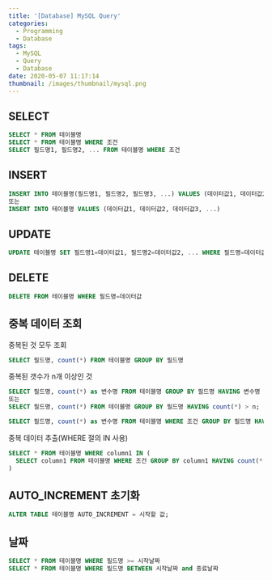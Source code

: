```yaml
---
title: '[Database] MySQL Query'
categories:
  - Programming
  - Database
tags:
  - MySQL
  - Query
  - Database
date: 2020-05-07 11:17:14
thumbnail: /images/thumbnail/mysql.png
---
```


## SELECT

```sql
SELECT * FROM 테이블명
SELECT * FROM 테이블명 WHERE 조건
SELECT 필드명1, 필드명2, ... FROM 테이블명 WHERE 조건
```

## INSERT

```sql
INSERT INTO 테이블명(필드명1, 필드명2, 필드명3, ...) VALUES (데이터값1, 데이터값2, 데이터값3, ...)
또는
INSERT INTO 테이블명 VALUES (데이터값1, 데이터값2, 데이터값3, ...)
```

## UPDATE

```sql
UPDATE 테이블명 SET 필드명1=데이터값1, 필드명2=데이터값2, ... WHERE 필드명=데이터값
```

## DELETE

```sql
DELETE FROM 테이블명 WHERE 필드명=데이터값
```

## 중복 데이터 조회

중복된 것 모두 조회

```sql
SELECT 필드명, count(*) FROM 테이블명 GROUP BY 필드명
```

중복된 갯수가 n개 이상인 것

```sql
SELECT 필드명, count(*) as 변수명 FROM 테이블명 GROUP BY 필드명 HAVING 변수명 > n;
또는
SELECT 필드명, count(*) FROM 테이블명 GROUP BY 필드명 HAVING count(*) > n;

SELECT 필드명, count(*) as 변수명 FROM 테이블명 WHERE 조건 GROUP BY 필드명 HAVING 변수명 > n;
```

중복 데이터 추출(WHERE 절의 IN 사용)

```sql
SELECT * FROM 테이블명 WHERE column1 IN (
  SELECT column1 FROM 테이블명 WHERE 조건 GROUP BY column1 HAVING count(*) > 1
)
```

## AUTO_INCREMENT 초기화

```sql
ALTER TABLE 테이블명 AUTO_INCREMENT = 시작할 값;
```

## 날짜

```sql
SELECT * FROM 테이블명 WHERE 필드명 >= 시작날짜
SELECT * FROM 테이블명 WHERE 필드명 BETWEEN 시작날짜 and 종료날짜
```
